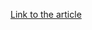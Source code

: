 [Link to the article](https://www.securityweek.com/medical-device-maker-artivion-scrambling-to-restore-systems-after-ransomware-attack/)
